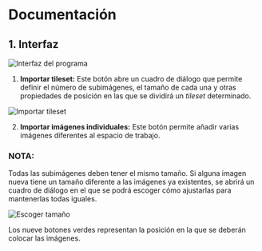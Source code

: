 # Documentación

## 1. Interfaz

![Interfaz del programa](https://www.bygdle.xyz/proyectos/TilesetManager/guia/img/interfaz.png)


1. **Importar tileset:** Este botón abre un cuadro de diálogo que permite definir el número de subimágenes, el tamaño de cada una y otras propiedades de posición en las que se dividirá un _tileset_ determinado.

![Importar tileset](https://www.bygdle.xyz/proyectos/TilesetManager/guia/img/importar_tileset.png)

2. **Importar imágenes individuales:** Este botón permite añadir varias imágenes diferentes al espacio de trabajo.

### NOTA:
Todas las subimágenes deben tener el mismo tamaño. Si alguna imagen nueva tiene un tamaño diferente a las imágenes ya existentes, se abrirá un cuadro de diálogo en el que se podrá escoger cómo ajustarlas para mantenerlas todas iguales.

![Escoger tamaño](https://www.bygdle.xyz/proyectos/TilesetManager/guia/img/importar_tileset.png)

Los nueve botones verdes representan la posición en la que se deberán colocar las imágenes.